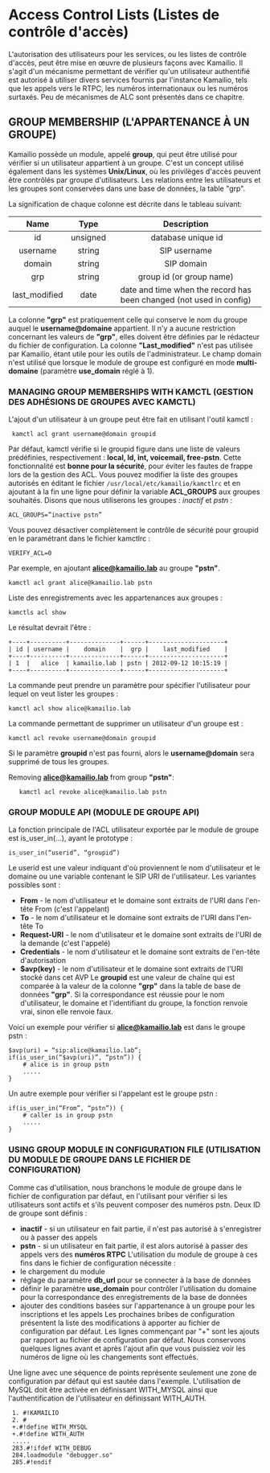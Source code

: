 # Access Control Lists (Listes de contrôle d'accès)


L'autorisation des utilisateurs pour les services, ou les listes de contrôle d'accès, peut être mise en œuvre de plusieurs façons avec Kamailio. Il s'agit d'un mécanisme permettant de vérifier qu'un utilisateur authentifié est autorisé à utiliser divers services fournis par l'instance Kamailio, tels que les appels vers le RTPC, les numéros internationaux ou les numéros surtaxés.
Peu de mécanismes de ALC sont présentés dans ce chapitre.


## GROUP MEMBERSHIP (L'APPARTENANCE À UN GROUPE)


Kamailio possède un module, appelé **group**, qui peut être utilisé pour vérifier si un utilisateur appartient à un groupe. C'est un concept utilisé également dans les systèmes **Unix/Linux**, où les privilèges d'accès peuvent être contrôlés par groupe d'utilisateurs.
Les relations entre les utilisateurs et les groupes sont conservées dans une base de données, la table "grp".

La signification de chaque colonne est décrite dans le tableau suivant:

| Name | Type | Description | 
| :---: | :---: | :---: |
| id | unsigned | database unique id| 
| username | string | SIP username| 
| domain | string | SIP domain| 
| grp | string | group id (or group name)| 
| last_modified | date | date and time when the record has been changed (not used in config)| 


La colonne **"grp"** est pratiquement celle qui conserve le nom du groupe auquel le **username@domaine** appartient. Il n'y a aucune restriction concernant les valeurs de **"grp"**, elles doivent être définies par le rédacteur du fichier de configuration.
La colonne **"Last_modified"** n'est pas utilisée par Kamailio, étant utile pour les outils de l'administrateur. Le champ domain n'est utilisé que lorsque le module de groupe est configuré en mode **multi-domaine** (paramètre **use_domain** réglé à 1).

### MANAGING GROUP MEMBERSHIPS WITH KAMCTL (GESTION DES ADHÉSIONS DE GROUPES AVEC KAMCTL)

L'ajout d'un utilisateur à un groupe peut être fait en utilisant l'outil kamctl :

     kamctl acl grant username@domain groupid

Par défaut, kamctl vérifie si le groupid figure dans une liste de valeurs prédéfinies, respectivement : **local, ld, int, voicemail, free-pstn**. Cette fonctionnalité est **bonne pour la sécurité**, pour éviter les fautes de frappe lors de la gestion des ACL.
Vous pouvez modifier la liste des groupes autorisés en éditant le fichier `/usr/local/etc/kamailio/kamctlrc` et en ajoutant à la fin une ligne pour définir la variable **ACL_GROUPS** aux groupes souhaités. Disons que nous utiliserons les groupes : *inactif* et *pstn* :

    ACL_GROUPS=”inactive pstn”
    
Vous pouvez désactiver complètement le contrôle de sécurité pour groupid en le paramétrant dans le fichier kamctlrc :

    VERIFY_ACL=0
    
Par exemple, en ajoutant **alice@kamailio.lab** au groupe **"pstn"**.    
    
    kamctl acl grant alice@kamailio.lab pstn
    
Liste des enregistrements avec les appartenances aux groupes :

    kamctls acl show

Le résultat devrait l'être :

    +----+----------+--------------+------+---------------------+
    | id | username |    domain    |  grp |    last_modified    | 
    +----+----------+--------------+------+---------------------+
    | 1  |   alice  | kamailio.lab | pstn | 2012-09-12 10:15:19 |
    +----+----------+--------------+------+---------------------+

La commande peut prendre un paramètre pour spécifier l'utilisateur pour lequel on veut lister les groupes :

    kamctl acl show alice@kamailio.lab
    
La commande permettant de supprimer un utilisateur d'un groupe est :

    kamctl acl revoke username@domain groupid

Si le paramètre **groupid** n'est pas fourni, alors le **username@domain** sera supprimé de tous les groupes.
    
Removing **alice@kamailio.lab** from group **"pstn"**:    
   
       kamctl acl revoke alice@kamailio.lab pstn
   
### GROUP MODULE API (MODULE DE GROUPE API)
   
La fonction principale de l'ACL utilisateur exportée par le module de groupe est is_user_in(...), ayant le prototype :
   
    is_user_in(“userid”, “groupid”)
   
Le userid est une valeur indiquant d'où proviennent le nom d'utilisateur et le domaine ou une variable contenant le SIP URI de l'utilisateur. Les variantes possibles sont :
- **From** - le nom d'utilisateur et le domaine sont extraits de l'URI dans l'en-tête From (c'est l'appelant)
- **To** - le nom d'utilisateur et le domaine sont extraits de l'URI dans l'en-tête To
- **Request-URI** - le nom d'utilisateur et le domaine sont extraits de l'URI de la demande (c'est
l'appelé)
- **Credentials** - le nom d'utilisateur et le domaine sont extraits de l'en-tête d'autorisation
- **$avp(key)** - le nom d'utilisateur et le domaine sont extraits de l'URI stocké dans cet AVP
Le **groupid** est une valeur de chaîne qui est comparée à la valeur de la colonne **"grp"** dans la table de base de données **"grp"**.
Si la correspondance est réussie pour le nom d'utilisateur, le domaine et l'identifiant du groupe, la fonction renvoie vrai, sinon elle renvoie faux.
    
    
Voici un exemple pour vérifier si **alice@kamailio.lab** est dans le groupe pstn :    
    
    $avp(uri) = “sip:alice@kamailio.lab”; 
    if(is_user_in(“$avp(uri)”, “pstn”)) {
        # alice is in group pstn
        .....
    }
    
Un autre exemple pour vérifier si l'appelant est le groupe pstn :

    if(is_user_in(“From”, “pstn”)) { 
        # caller is in group pstn
        .....
    }

### USING GROUP MODULE IN CONFIGURATION FILE (UTILISATION DU MODULE DE GROUPE DANS LE FICHIER DE CONFIGURATION)


Comme cas d'utilisation, nous branchons le module de groupe dans le fichier de configuration par défaut, en l'utilisant pour vérifier si les utilisateurs sont actifs et s'ils peuvent composer des numéros pstn. Deux ID de groupe sont définis :

- **inactif** - si un utilisateur en fait partie, il n'est pas autorisé à s'enregistrer ou à passer des appels
- **pstn** - si un utilisateur en fait partie, il est alors autorisé à passer des appels vers des **numéros RTPC** L'utilisation du module de groupe à ces fins dans le fichier de configuration nécessite :
- le chargement du module
- réglage du paramètre **db_url** pour se connecter à la base de données
- définir le paramètre **use_domain** pour contrôler l'utilisation du domaine pour la correspondance des enregistrements de la base de données
- ajouter des conditions basées sur l'appartenance à un groupe pour les inscriptions et les appels
Les prochaines bribes de configuration présentent la liste des modifications à apporter au fichier de configuration par défaut.
Les lignes commençant par "+" sont les ajouts par rapport au fichier de configuration par défaut. Nous conservons quelques lignes avant et après l'ajout afin que vous puissiez voir les numéros de ligne où les changements sont effectués.

Une ligne avec une séquence de points représente seulement une zone de configuration par défaut qui est sautée dans l'exemple.
L'utilisation de MySQL doit être activée en définissant WITH_MYSQL ainsi que l'authentification de l'utilisateur en définissant WITH_AUTH.
    
     1. #!KAMAILIO
     2. #
     +.#!define WITH_MYSQL
     +.#!define WITH_AUTH
     .....
     283.#!ifdef WITH_DEBUG
     284.loadmodule "debugger.so" 
     285.#!endif

    
    
    
    
    
    
    
    
    
    
    
    
    
    
